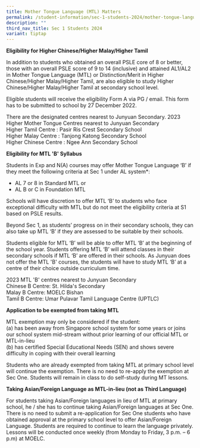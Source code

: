 ```yaml
---
title: Mother Tongue Language (MTL) Matters
permalink: /student-information/sec-1-students-2024/mother-tongue-language-mtl-matters/
description: ""
third_nav_title: Sec 1 Students 2024
variant: tiptap
---
```

<p><strong>Eligibility for Higher Chinese/Higher Malay/Higher Tamil</strong></p>
<p>In addition to students who obtained an overall PSLE core of 8 or better, those with an overall PSLE score of 9 to 14 (inclusive) and attained AL1/AL2 in Mother Tongue Language (MTL) or Distinction/Merit in Higher Chinese/Higher Malay/Higher Tamil, are also eligible to study Higher Chinese/Higher Malay/Higher Tamil at secondary school level.</p>
<p>Eligible students will receive the eligibility Form A via PG / email. This form has to be submitted to school by 27 December 2022.</p>
<p>There are the designated centres nearest to Junyuan Secondary. 2023 Higher Mother Tongue Centres nearest to Junyuan Secondary<br>Higher Tamil Centre : Pasir Ris Crest Secondary School<br>Higher Malay Centre : Tanjong Katong Secondary School <br>Higher Chinese Centre : Ngee Ann Secondary School</p>
<p><strong>Eligibility for MTL 'B' Syllabus</strong></p>
<p>Students in Exp and N(A) courses may offer Mother Tongue Language ‘B’ if they meet the following criteria at Sec 1 under AL system*: </p>
<ul>
<li>AL 7 or 8 in Standard MTL or</li>
<li>AL B or C in Foundation MTL</li>
</ul>
<p>Schools will have discretion to offer MTL ‘B’ to students who face exceptional difficulty with MTL but do not meet the eligibility criteria at S1 based on PSLE results.</p>
<p>Beyond Sec 1, as students’ progress on in their secondary schools, they can also take up MTL ‘B’ if they are assessed to be suitable by their schools.</p>
<p>Students eligible for MTL ‘B’ will be able to offer MTL ‘B’ at the beginning of the school year. Students offering MTL ‘B’ will attend classes in their secondary schools if MTL ‘B’ are offered in their schools. As Junyuan does not offer the MTL 'B' courses, the students will have to study MTL ‘B’ at a centre of their choice outside curriculum time.</p>
<p>2023 MTL 'B' centres nearest to Junyuan Secondary<br>Chinese B Centre: St. Hilda's Secondary<br>Malay B Centre: MOELC Bishan<br>Tamil B Centre: Umar Pulavar Tamil Language Centre (UPTLC)</p>
<p><strong>Application to be exempted from taking MTL</strong></p>
<p>MTL exemption may only be considered if the student: <br>(a) has been away from Singapore school system for some years or joins our school system mid-stream without prior learning of our official MTL or MTL-in-lieu <br>(b) has certified Special Educational Needs (SEN) and shows severe difficulty in coping with their overall learning</p>
<p>Students who are already exempted from taking MTL at primary school level will continue the exemption. There is no need to re-apply the exemption at Sec One. Students will remain in class to do self-study during MT lessons.</p>
<p><strong>Taking Asian/Foreign Language as MTL-in-lieu (not as Third Language)</strong></p>
<p>For students taking Asian/Foreign languages in lieu of MTL at primary school, he / she has to continue taking Asian/Foreign languages at Sec One. There is no need to submit a re-application for Sec One students who have obtained approval at the primary school level to offer Asian/Foreign Language. Students are required to continue to learn the language privately. Lessons will be conducted once weekly (from Monday to Friday, 3 p.m. – 6 p.m) at MOELC. </p>
